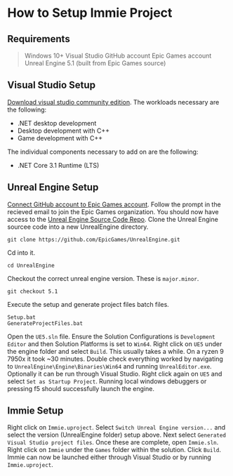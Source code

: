 # How to Setup Immie Project

## Requirements

> Windows 10+
> Visual Studio
> GitHub account
> Epic Games account
> Unreal Engine 5.1 (built from Epic Games source)

## Visual Studio Setup

[Download visual studio community edition](https://visualstudio.microsoft.com/free-developer-offers/). 
The workloads necessary are the following:
- .NET desktop development
- Desktop development with C++
- Game development with C++


The individual components necessary to add on are the following:
- .NET Core 3.1 Runtime (LTS)

## Unreal Engine Setup

[Connect GitHub account to Epic Games account](https://www.unrealengine.com/account/connections?lang=en-US). Follow the prompt in the recieved email to join the Epic Games organization. You should now have access to the [Unreal Engine Source Code Repo](https://github.com/EpicGames/UnrealEngine). Clone the Unreal Engine sourcee code into a new UnrealEngine directory.
```
git clone https://github.com/EpicGames/UnrealEngine.git
``` 
Cd into it.
```
cd UnrealEngine
``` 
Checkout the correct unreal engine version. These is `major.minor`.
```
git checkout 5.1
```
Execute the setup and generate project files batch files.
```
Setup.bat
GenerateProjectFiles.bat
```
Open the `UE5.sln` file. Ensure the Solution Configurations is `Development Editor` and then Solution Platforms is set to `Win64`. Right click on `UE5` under the engine folder and select `Build`. This usually takes a while. On a ryzen 9 7950x it took ~30 minutes. Double check everything worked by navigating to `UnrealEngine\Engine\Binaries\Win64` and running `UnrealEditor.exe`. Optionally it can be run through Visual Studio. Right click again on `UE5` and select `Set as Startup Project`. Running local windows debuggers or pressing f5 should successfully launch the engine.

## Immie Setup

Right click on `Immie.uproject`. Select `Switch Unreal Engine version...` and select the version (UnrealEngine folder) setup above. Next select `Generated Visual Studio project files`. Once these are complete, open `Immie.sln`. Right click on `Immie` under the `Games` folder within the solution. Click `Build`. Immie can now be launched either through Visual Studio or by running `Immie.uproject`.